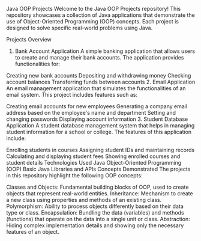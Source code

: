 Java OOP Projects
Welcome to the Java OOP Projects repository! This repository showcases a collection of Java applications that demonstrate the use of Object-Oriented Programming (OOP) concepts. Each project is designed to solve specific real-world problems using Java.

Projects Overview
1. Bank Account Application
A simple banking application that allows users to create and manage their bank accounts. The application provides functionalities for:

Creating new bank accounts
Depositing and withdrawing money
Checking account balances
Transferring funds between accounts
2. Email Application
An email management application that simulates the functionalities of an email system. This project includes features such as:

Creating email accounts for new employees
Generating a company email address based on the employee's name and department
Setting and changing passwords
Displaying account information
3. Student Database Application
A student database management system that helps in managing student information for a school or college. The features of this application include:

Enrolling students in courses
Assigning student IDs and maintaining records
Calculating and displaying student fees
Showing enrolled courses and student details
Technologies Used
Java
Object-Oriented Programming (OOP)
Basic Java Libraries and APIs
Concepts Demonstrated
The projects in this repository highlight the following OOP concepts:

Classes and Objects: Fundamental building blocks of OOP, used to create objects that represent real-world entities.
Inheritance: Mechanism to create a new class using properties and methods of an existing class.
Polymorphism: Ability to process objects differently based on their data type or class.
Encapsulation: Bundling the data (variables) and methods (functions) that operate on the data into a single unit or class.
Abstraction: Hiding complex implementation details and showing only the necessary features of an object.
